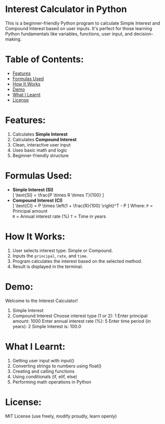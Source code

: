 # Interest Calculator in Python

This is a beginner-friendly Python program to calculate Simple Interest and Compound Interest based on user inputs. It's perfect for those learning Python fundamentals like variables, functions, user input, and decision-making.

# Table of Contents:
- [Features](#-features)
- [Formulas Used](#-formulas-used)
- [How It Works](#-how-it-works)
- [Demo](#-demo)
- [What I Learnt](#-what-youll-learn)
- [License](#-license)

# Features:
1. Calculates **Simple Interest**  
2. Calculates **Compound Interest**  
3. Clean, interactive user input  
4. Uses basic math and logic  
5. Beginner-friendly structure

# Formulas Used:
- **Simple Interest (SI)**  
  \[
  \text{SI} = \frac{P \times R \times T}{100}
  \]
- **Compound Interest (CI)**  
  \[
  \text{CI} = P \times \left(1 + \frac{R}{100} \right)^T - P
  \]
Where:
`P` = Principal amount  
`R` = Annual interest rate (%)
`T` = Time in years  

# How It Works:
1. User selects interest type: Simple or Compound.
2. Inputs the `principal`, `rate`, and `time`.
3. Program calculates the interest based on the selected method.
4. Result is displayed in the terminal.

# Demo:
Welcome to the Interest Calculator!
1. Simple Interest
2. Compound Interest
Choose interest type (1 or 2): 1
Enter principal amount: 1000
Enter annual interest rate (%): 5
Enter time period (in years): 2
Simple Interest is: 100.0

# What I Learnt:
1. Getting user input with input()
2. Converting strings to numbers using float()
3. Creating and calling functions 
4. Using conditionals (if, elif, else)
5. Performing math operations in Python

# License:
MIT License (use freely, modify proudly, learn openly)
